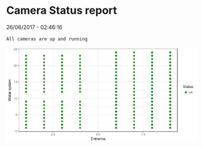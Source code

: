Camera Status report
================
26/06/2017 - 02:46:16

    All cameras are up and running

![](camreport_files/figure-markdown_github/unnamed-chunk-2-1.png)
